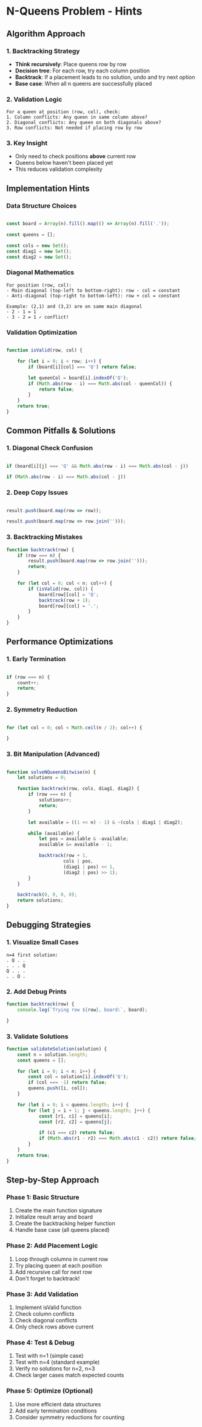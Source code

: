 # N-Queens Problem - Hints

## Algorithm Approach

### 1. Backtracking Strategy
- **Think recursively**: Place queens row by row
- **Decision tree**: For each row, try each column position
- **Backtrack**: If a placement leads to no solution, undo and try next option
- **Base case**: When all n queens are successfully placed

### 2. Validation Logic
```
For a queen at position (row, col), check:
1. Column conflicts: Any queen in same column above?
2. Diagonal conflicts: Any queen on both diagonals above?
3. Row conflicts: Not needed if placing row by row
```

### 3. Key Insight
- Only need to check positions **above** current row
- Queens below haven't been placed yet
- This reduces validation complexity

## Implementation Hints

### Data Structure Choices
```javascript

const board = Array(n).fill().map(() => Array(n).fill('.'));

const queens = []; 

const cols = new Set();
const diag1 = new Set(); 
const diag2 = new Set(); 
```

### Diagonal Mathematics
```
For position (row, col):
- Main diagonal (top-left to bottom-right): row - col = constant
- Anti-diagonal (top-right to bottom-left): row + col = constant

Example: (2,1) and (3,2) are on same main diagonal
- 2 - 1 = 1
- 3 - 2 = 1 ✓ conflict!
```

### Validation Optimization
```javascript

function isValid(row, col) {

    for (let i = 0; i < row; i++) {
        if (board[i][col] === 'Q') return false; 

        let queenCol = board[i].indexOf('Q');
        if (Math.abs(row - i) === Math.abs(col - queenCol)) {
            return false; 
        }
    }
    return true;
}
```

## Common Pitfalls & Solutions

### 1. Diagonal Check Confusion
```javascript

if (board[i][j] === 'Q' && Math.abs(row - i) === Math.abs(col - j))

if (Math.abs(row - i) === Math.abs(col - j))
```

### 2. Deep Copy Issues
```javascript

result.push(board.map(row => row));

result.push(board.map(row => row.join('')));
```

### 3. Backtracking Mistakes
```javascript
function backtrack(row) {
    if (row === n) {
        result.push(board.map(row => row.join('')));
        return; 
    }

    for (let col = 0; col < n; col++) {
        if (isValid(row, col)) {
            board[row][col] = 'Q';    
            backtrack(row + 1);       
            board[row][col] = '.';    
        }
    }
}
```

## Performance Optimizations

### 1. Early Termination
```javascript

if (row === n) {
    count++;
    return;
}
```

### 2. Symmetry Reduction
```javascript

for (let col = 0; col < Math.ceil(n / 2); col++) {

}
```

### 3. Bit Manipulation (Advanced)
```javascript

function solveNQueensBitwise(n) {
    let solutions = 0;

    function backtrack(row, cols, diag1, diag2) {
        if (row === n) {
            solutions++;
            return;
        }

        let available = ((1 << n) - 1) & ~(cols | diag1 | diag2);

        while (available) {
            let pos = available & -available; 
            available &= available - 1;       

            backtrack(row + 1, 
                     cols | pos, 
                     (diag1 | pos) << 1, 
                     (diag2 | pos) >> 1);
        }
    }

    backtrack(0, 0, 0, 0);
    return solutions;
}
```

## Debugging Strategies

### 1. Visualize Small Cases
```
n=4 first solution:
. Q . .
. . . Q  
Q . . .
. . Q .
```

### 2. Add Debug Prints
```javascript
function backtrack(row) {
    console.log(`Trying row ${row}, board:`, board);

}
```

### 3. Validate Solutions
```javascript
function validateSolution(solution) {
    const n = solution.length;
    const queens = [];

    for (let i = 0; i < n; i++) {
        const col = solution[i].indexOf('Q');
        if (col === -1) return false; 
        queens.push([i, col]);
    }

    for (let i = 0; i < queens.length; i++) {
        for (let j = i + 1; j < queens.length; j++) {
            const [r1, c1] = queens[i];
            const [r2, c2] = queens[j];

            if (c1 === c2) return false; 
            if (Math.abs(r1 - r2) === Math.abs(c1 - c2)) return false; 
        }
    }
    return true;
}
```

## Step-by-Step Approach

### Phase 1: Basic Structure
1. Create the main function signature
2. Initialize result array and board
3. Create the backtracking helper function
4. Handle base case (all queens placed)

### Phase 2: Add Placement Logic
1. Loop through columns in current row
2. Try placing queen at each position
3. Add recursive call for next row
4. Don't forget to backtrack!

### Phase 3: Add Validation
1. Implement isValid function
2. Check column conflicts
3. Check diagonal conflicts
4. Only check rows above current

### Phase 4: Test & Debug
1. Test with n=1 (simple case)
2. Test with n=4 (standard example)
3. Verify no solutions for n=2, n=3
4. Check larger cases match expected counts

### Phase 5: Optimize (Optional)
1. Use more efficient data structures
2. Add early termination conditions
3. Consider symmetry reductions for counting